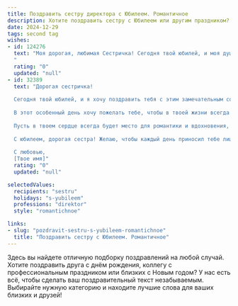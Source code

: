 ```yaml
---
title: Поздравить сестру директора с Юбилеем. Романтичное
description: Хотите поздравить сестру с Юбилеем или другим праздником? Наш ИИ создаст незабываемое поздравление, а вы обязательно выделитесь среди других.  
date: 2024-12-29
tags: second tag
wishes:
- id: 124276
  text: "Моя дорогая, любимая Сестричка! Сегодня твой юбилей, и моя душа переполняется нежностью и гордостью за тебя.  Ты – не просто сестра, ты – моя муза, мой идеал.  Твоя целеустремлённость, твой ум, твоя сила, с которыми ты взбираешься на вершину карьеры, как истинный Директор, – всё это восхищает и вдохновляет. Желаю тебе, чтобы  каждый день твоей жизни был полон любви, света,  успеха и волшебных моментов,  чтобы  счастье сияло в твоих глазах ярче бриллианта.  Пусть твой путь будет усыпан лепестками роз, а каждое мгновение будет наполнено радостью и гармонией! С юбилеем, моя прекрасная!
  "
  rating: "0"
  updated: "null"
- id: 32389
  text: "Дорогая сестричка!
  
  Сегодня твой юбилей, и я хочу поздравить тебя с этим замечательным событием! Ты — не только талантливый директор, чья энергия и целеустремленность вдохновляют всех вокруг, но и невероятная женщина с большим сердцем.
  
  В этот особенный день хочу пожелать тебе, чтобы в твоей жизни всегда царили любовь и гармония. Пусть каждый новый проект приносит радость и удовлетворение, а каждое утро встречает улыбками и добрыми словами. Ты знаешь, как создавать уют и тепло, как в работе, так и в жизни — пусть это качество приносит благополучие и счастье.
  
  Пусть в твоем сердце всегда будет место для романтики и вдохновения, а рядом будут только верные друзья и любящие люди. Ты достойна самого прекрасного, и я верю, что впереди тебя ждут только светлые моменты и яркие достижения.
  
  С юбилеем, дорогая сестра! Желаю, чтобы каждый день приносил тебе лишь радостные события и нежные эмоции!
  
  С любовью,
  [Твое имя]"
  rating: "0"
  updated: "null"

selectedValues:
  recipients: "sestru"
  holidays: "s-yubileem"
  professions: "direktor"
  style: "romantichnoe"

links:
- slug: "pozdravit-sestru-s-yubileem-romantichnoe"
  title: "Поздравить сестру с Юбилеем. Романтичное"
---
```


Здесь вы найдете отличную подборку поздравлений на любой случай.
Хотите поздравить друга с днём рождения, коллегу с профессиональным праздником или близких с Новым годом? У нас есть всё, чтобы сделать ваш поздравительный текст незабываемым. Выбирайте нужную категорию и находите лучшие слова для ваших близких и друзей!
